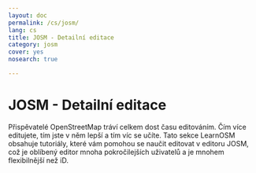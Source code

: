 ```yaml
---
layout: doc
permalink: /cs/josm/
lang: cs
title: JOSM - Detailní editace
category: josm
cover: yes
nosearch: true

---
```


JOSM - Detailní editace
================


Přispěvatelé OpenStreetMap tráví celkem dost času editováním. Čím více
editujete, tím jste v něm lepší a tím víc se učíte. Tato sekce LearnOSM
obsahuje tutoriály, které vám pomohou se naučit editovat v editoru JOSM, což je oblíbený editor mnoha pokročilejších uživatelů a je mnohem flexibilnější než iD.